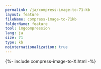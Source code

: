 ```yaml
---
permalink: /ja/compress-image-to-71-kb
layout: feature
fileName: compress-image-to-71kb
folderName: feature
tool: imgcompression
lang: ja
size: 71
type: kb
nointernationalization: true
---
```

{%- include compress-image-to-X.html -%}
      
